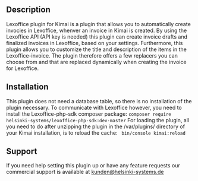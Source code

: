 ## Description

Lexoffice plugin for Kimai is a plugin that allows you to automatically create invocies in Lexoffice, whenver an invoice in Kimai is created. By using the Lexoffice API (API key is needed) this plugin can create invoice drafts and finalized invoices in Lexoffice, based on your settings. Furthermore, this plugin allows you to customize the title and description of the items in the Lexoffice-invoice. The plugin therefore offers a few replacers you can choose from and that are replaced dynamically when creating the invoice for Lexoffice.

## Installation

This plugin does not need a database table, so there is no installation of the plugin necessary.
To communicate with Lexoffice however, you need to install the Lexoffice-php-sdk composer package:
``` composer require helsinki-systems/lexoffice-php-sdk:dev-master ```
For loading the plugin, all you need to do after unzipping the plugin in the /var/plugins/ directory of your Kimai installation, is to reload the cache:
``` bin/console kimai:reload```

## Support

If you need help setting this plugin up or have any feature requests our commercial support is available at [kunden@helsinki-systems.de](mailto:kunden@helsinki-systems.de)

